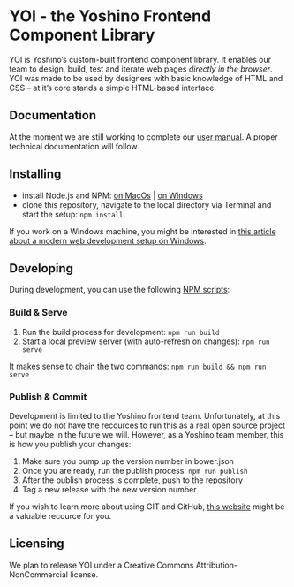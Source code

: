 # YOI - the Yoshino Frontend Component Library

YOI is Yoshino’s custom-built frontend component library. It enables our team to design, build, test and iterate web pages _directly in the browser_. YOI was made to be used by designers with basic knowledge of HTML and CSS – at it’s core stands a simple HTML-based interface.

## Documentation

At the moment we are still working to complete our [user manual](https://yoshino-digital.github.io/yoi/). A proper technical documentation will follow.

## Installing

- install Node.js and NPM: [on MacOs](https://treehouse.github.io/installation-guides/mac/node-mac.html) | [on Windows](https://treehouse.github.io/installation-guides/windows/node-windows.html)
- clone this repository, navigate to the local directory via Terminal and start the setup: `npm install`

If you work on a Windows machine, you might be interested in [this article about a modern web development setup on Windows](https://github.com/felixrieseberg/windows-development-environment).

## Developing

During development, you can use the following [NPM scripts](https://docs.npmjs.com/misc/scripts):

### Build & Serve

1. Run the build process for development: `npm run build`
2. Start a local preview server (with auto-refresh on changes): `npm run serve`

It makes sense to chain the two commands: `npm run build && npm run serve`

### Publish & Commit

Development is limited to the Yoshino frontend team. Unfortunately, at this point we do not have the recources to run this as a real open source project – but maybe in the future we will.
However, as a Yoshino team member, this is how you publish your changes:

1. Make sure you bump up the version number in bower.json
2. Once you are ready, run the publish process: `npm run publish`
3. After the publish process is complete, push to the repository
4. Tag a new release with the new version number

If you wish to learn more about using GIT and GitHub, [this website](http://rogerdudler.github.io/git-guide/) might be a valuable recource for you.

## Licensing

We plan to release YOI under a Creative Commons Attribution-NonCommercial license.